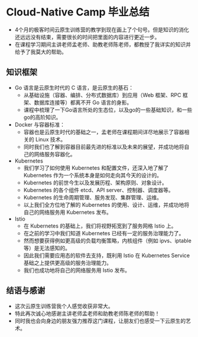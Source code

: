 # Cloud-Native Camp 毕业总结

- 4个月的极客时间云原生训练营的教学到现在画上了个句号。但是知识的消化还远远没有结束，需要很长的时间把里面的内容进行更近一步。
- 在课程学习期间主讲老师孟老师、助教老师陈老师，都教授了我详实的知识并给予了我莫大的帮助。

## 知识框架

- Go 语言是云原生时代的 C 语言，是云原生的基石：
  - 从基础设施（容器、编排、分布式数据库）到应用（Web 框架、RPC 框架、数据库连接等）都离不开 Go 语言的身影。
  - 课程中梳理了一下Go语言所处的生态位，以及go的一些基础知识，和一些go的高阶知识。
- Docker 与容器标准：
  - 容器也是云原生时代的基础之一，孟老师在课程期间详尽地展示了容器相关的 Linux 技术。
  - 同时我们也了解到容器目前最先进的标准以及未来的展望，并成功地将自己的网络服务容器化。
- Kubernetes
  - 我们学习了如何使用 Kubernetes 和配置文件，还深入地了解了 Kubernetes 作为一个系统本身是如何走向其今天的设计的。
  - Kubernetes 的前世今生以及发展历程、架构原则、对象设计。
  - Kubernetes 的各个组件 etcd、API server、控制器、调度器等。
  - Kubernetes 的生命周期管理、服务发现、集群管理、运维。
  - 以上我们全方位地了解的 Kubernetes 的使用、设计、运维，并成功地将自己的网络服务用 Kubernetes 发布。
- Istio
  - 在 Kubernetes 的基础上，我们将视野拓宽到了服务网格 Istio 上。
  - 在之前的学习中我们知道 Kubernetes 已经有一定的服务治理能力了。
  - 然而想要获得例如更高级的负载均衡策略，内核组件（例如 ipvs、iptable 等）是无法感知的。
  - 因此我们需要应用态的软件去支持，既利用 Istio 在 Kubernetes Service 基础之上提供更高级的服务治理能力。
  - 我们也成功地将自己的网络服务用 Istio 发布。

## 结语与感谢

- 这次云原生训练营我个人感觉收获非常大。
- 特此再次诚心地感谢主讲老师孟老师和助教老师陈老师的帮助！
- 同时我也会向身边的朋友强力推荐这门课程，让朋友们也感受一下云原生的艺术。